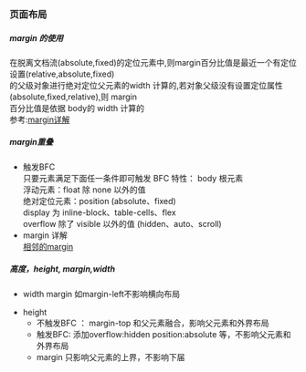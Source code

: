 ### 页面布局    
##### margin 的使用   
在脱离文档流(absolute,fixed)的定位元素中,则margin百分比值是最近一个有定位设置(relative,absolute,fixed)   
的父级对象进行绝对定位父元素的width 计算的,若对象父级没有设置定位属性(absolute,fixed,relative),则 margin    
百分比值是依据 body的 width 计算的  
参考:[margin详解](https://juejin.im/entry/58c6132f570c3500583b095c)   
##### margin重叠  
 - 触发BFC  
 只要元素满足下面任一条件即可触发 BFC 特性：
body 根元素  
浮动元素：float 除 none 以外的值  
绝对定位元素：position (absolute、fixed)  
display 为 inline-block、table-cells、flex  
overflow 除了 visible 以外的值 (hidden、auto、scroll)  
- margin 详解  
[相邻的margin](https://juejin.im/entry/56cd377c2e958a69f941f802)   

##### 高度，height, margin,width
- width margin 如margin-left不影响横向布局  
+ height  
  + 不触发BFC ： margin-top 和父元素融合，影响父元素和外界布局  
  + 触发BFC: 添加overflow:hidden position:absolute 等，不影响父元素和外界布局  
  + margin 只影响父元素的上界，不影响下届



